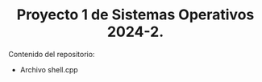 <h1 align="center"> Proyecto 1 de Sistemas Operativos 2024-2. </h1>

Contenido del repositorio:
- Archivo shell.cpp
